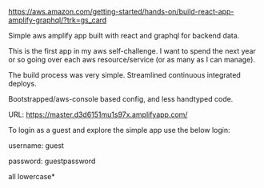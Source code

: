 https://aws.amazon.com/getting-started/hands-on/build-react-app-amplify-graphql/?trk=gs_card

Simple aws amplify app built with react and graphql for backend data.

This is the first app in my aws self-challenge. I want to spend the next year or so going over each aws resource/service (or as many as I can manage).


The build process was very simple. Streamlined continuous integrated deploys.

Bootstrapped/aws-console based config, and less handtyped code.

URL:  https://master.d3d6151mu1s97x.amplifyapp.com/

To login as a guest and explore the simple app use the below login:

username: guest

password: guestpassword

all lowercase*
